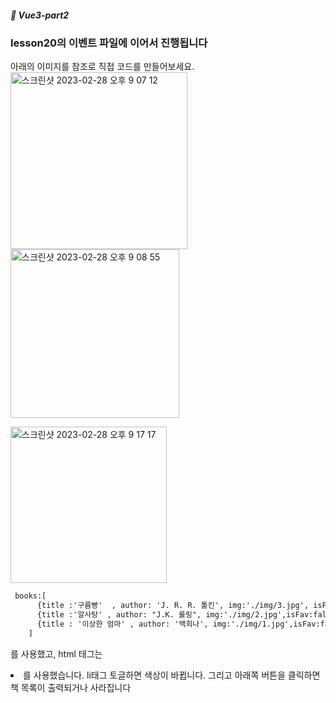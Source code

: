 ##### :cactus: Vue3-part2

### lesson20의 이벤트 파일에 이어서 진행됩니다 

아래의 이미지를 참조로 직접 코드를 만들어보세요.   
<img width="283" alt="스크린샷 2023-02-28 오후 9 07 12" src="https://user-images.githubusercontent.com/48478079/221851212-8de730d1-23ca-44c6-b3b3-a0927b4b4d10.png"> <img width="270" alt="스크린샷 2023-02-28 오후 9 08 55" src="https://user-images.githubusercontent.com/48478079/221851274-496a6286-b6af-43f5-9919-973a87184bab.png">   

<img width="250" alt="스크린샷 2023-02-28 오후 9 17 17" src="https://user-images.githubusercontent.com/48478079/221852235-eb53d1d5-9121-4911-bfdf-035a13158888.png">


```html
 books:[
      {title :'구름빵'  , author: 'J. R. R. 톨킨', img:'./img/3.jpg', isFav:true},
      {title :'알사탕' , author: "J.K. 롤링", img:'./img/2.jpg',isFav:false},
      {title : '이상한 엄마' , author: '백희나', img:'./img/1.jpg',isFav:false}
    ]
``` 
를 사용했고,  html 태그는 <li>를 사용했습니다. li태그 토글하면 색상이 바뀝니다. 그리고 아래쪽 버튼을 클릭하면 책 목록이 출력되거나 사라집니다
